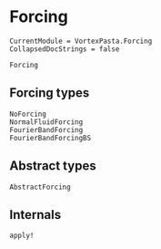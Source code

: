 # Forcing

```@meta
CurrentModule = VortexPasta.Forcing
CollapsedDocStrings = false
```

```@docs
Forcing
```

## Forcing types

```@docs
NoForcing
NormalFluidForcing
FourierBandForcing
FourierBandForcingBS
```

## Abstract types

```@docs
AbstractForcing
```

## Internals

```@docs
apply!
```
